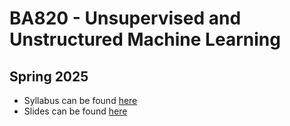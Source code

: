 # BA820 - Unsupervised and Unstructured Machine Learning
## Spring 2025

- Syllabus can be found [here](https://bushare-my.sharepoint.com/:w:/g/personal/elhamod_bu_edu/EXmNiJsRZbJPl6I_f_sc7hUBp8Fe2ZKmSStqhl4b3_WrpA?e=fkoBva)
- Slides can be found [here](https://bushare-my.sharepoint.com/:f:/g/personal/elhamod_bu_edu/ErBfp8F5101NgvEMe9CJzocB14u4xLFmNVLuCR6PFDL5gg?e=L7lhCa)


